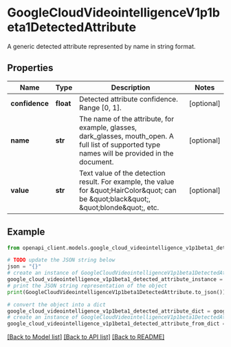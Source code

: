# GoogleCloudVideointelligenceV1p1beta1DetectedAttribute

A generic detected attribute represented by name in string format.

## Properties

Name | Type | Description | Notes
------------ | ------------- | ------------- | -------------
**confidence** | **float** | Detected attribute confidence. Range [0, 1]. | [optional] 
**name** | **str** | The name of the attribute, for example, glasses, dark_glasses, mouth_open. A full list of supported type names will be provided in the document. | [optional] 
**value** | **str** | Text value of the detection result. For example, the value for \&quot;HairColor\&quot; can be \&quot;black\&quot;, \&quot;blonde\&quot;, etc. | [optional] 

## Example

```python
from openapi_client.models.google_cloud_videointelligence_v1p1beta1_detected_attribute import GoogleCloudVideointelligenceV1p1beta1DetectedAttribute

# TODO update the JSON string below
json = "{}"
# create an instance of GoogleCloudVideointelligenceV1p1beta1DetectedAttribute from a JSON string
google_cloud_videointelligence_v1p1beta1_detected_attribute_instance = GoogleCloudVideointelligenceV1p1beta1DetectedAttribute.from_json(json)
# print the JSON string representation of the object
print(GoogleCloudVideointelligenceV1p1beta1DetectedAttribute.to_json())

# convert the object into a dict
google_cloud_videointelligence_v1p1beta1_detected_attribute_dict = google_cloud_videointelligence_v1p1beta1_detected_attribute_instance.to_dict()
# create an instance of GoogleCloudVideointelligenceV1p1beta1DetectedAttribute from a dict
google_cloud_videointelligence_v1p1beta1_detected_attribute_from_dict = GoogleCloudVideointelligenceV1p1beta1DetectedAttribute.from_dict(google_cloud_videointelligence_v1p1beta1_detected_attribute_dict)
```
[[Back to Model list]](../README.md#documentation-for-models) [[Back to API list]](../README.md#documentation-for-api-endpoints) [[Back to README]](../README.md)


